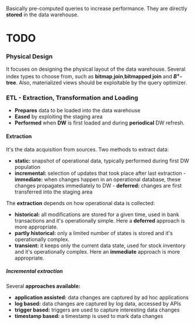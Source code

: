 Basically pre-computed queries to increase performance. They are directly **stored** in the data warehouse.

# TODO


### Physical Design
It focuses on designing the physical layout of the data warehouse.
Several index types to choose from, such as **bitmap**,**join**,**bitmapped join** and **$B^+$-tree**.
Also, materialized views should be exploitable by the query optimizer.


### ETL - Extraction, Transformation and Loading
- **Prepares** data to be loaded into the data warehouse
- **Eased** by exploiting the staging area
- **Performed** when **DW** is first loaded and during **periodical** DW refresh.

#### Extraction
It's the data acquisition from sources.
Two methods to extract data:
- **static:** snapshot of operational data, typically performed during first DW population
- **incremental:** selection of updates that took place after last extraction
	  - **immediate:** when changes happen in an operational database, these changes propagates immediately to DW
	  - **deferred:** changes are first transferred into the staging area

The **extraction** depends on how operational data is collected:
- **historical:** all modifications are stored for a given time, used in bank transactions and it's operationally simple. 
  Here a **deferred** approach is more appropriate.
- **partly historical:** only a limited number of states is stored and it's operationally complex.
- **transient:** it keeps only the current data state, used for stock inventory and it's operationally complex.
  Here an **immediate** approach is more appropriate.

##### Incremental extraction
Several **approaches available:**
- **application assisted:** data changes are captured by ad hoc applications
- **log based:** data changes are captured by log data, accessed by APIs
- **trigger based:** triggers are used to capture interesting data changes
- **timestamp based:** a timestamp is used to mark data changes
